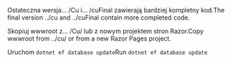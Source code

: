 <span data-ttu-id="d2174-101">Ostateczna wersja... /Cu i... /cuFinal zawierają bardziej kompletny kod.</span><span class="sxs-lookup"><span data-stu-id="d2174-101">The final version ../cu and ../cuFinal contain more completed code.</span></span>

<span data-ttu-id="d2174-102">Skopiuj wwwroot z... /Cu/ lub z nowym projektem stron Razor.</span><span class="sxs-lookup"><span data-stu-id="d2174-102">Copy wwwroot from ../cu/ or from a new Razor Pages project.</span></span>

<span data-ttu-id="d2174-103">Uruchom `dotnet ef database update`</span><span class="sxs-lookup"><span data-stu-id="d2174-103">Run `dotnet ef database update`</span></span>
